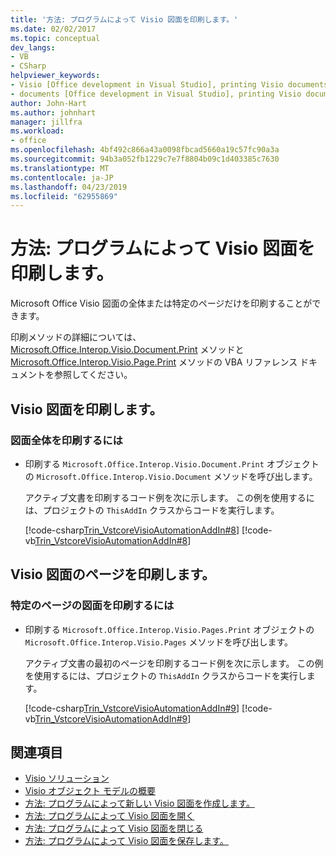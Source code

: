 ```yaml
---
title: '方法: プログラムによって Visio 図面を印刷します。'
ms.date: 02/02/2017
ms.topic: conceptual
dev_langs:
- VB
- CSharp
helpviewer_keywords:
- Visio [Office development in Visual Studio], printing Visio documents
- documents [Office development in Visual Studio], printing Visio documents
author: John-Hart
ms.author: johnhart
manager: jillfra
ms.workload:
- office
ms.openlocfilehash: 4bf492c866a43a0098fbcad5660a19c57fc90a3a
ms.sourcegitcommit: 94b3a052fb1229c7e7f8804b09c1d403385c7630
ms.translationtype: MT
ms.contentlocale: ja-JP
ms.lasthandoff: 04/23/2019
ms.locfileid: "62955869"
---
```

# <a name="how-to-programmatically-print-visio-documents"></a>方法: プログラムによって Visio 図面を印刷します。
  Microsoft Office Visio 図面の全体または特定のページだけを印刷することができます。

 印刷メソッドの詳細については、 [Microsoft.Office.Interop.Visio.Document.Print](/office/vba/api/Visio.Document.Print) メソッドと [Microsoft.Office.Interop.Visio.Page.Print](/office/vba/api/Visio.Page.Print) メソッドの VBA リファレンス ドキュメントを参照してください。

## <a name="print-a-visio-document"></a>Visio 図面を印刷します。

### <a name="to-print-a-complete-document"></a>図面全体を印刷するには

- 印刷する `Microsoft.Office.Interop.Visio.Document.Print` オブジェクトの `Microsoft.Office.Interop.Visio.Document` メソッドを呼び出します。

     アクティブ文書を印刷するコード例を次に示します。 この例を使用するには、プロジェクトの `ThisAddIn` クラスからコードを実行します。

     [!code-csharp[Trin_VstcoreVisioAutomationAddIn#8](../vsto/codesnippet/CSharp/trin_vstcorevisioautomationaddin/ThisAddIn.cs#8)]
     [!code-vb[Trin_VstcoreVisioAutomationAddIn#8](../vsto/codesnippet/VisualBasic/trin_vstcorevisioautomationaddin/ThisAddIn.vb#8)]

## <a name="print-a-page-of-a-visio-document"></a>Visio 図面のページを印刷します。

### <a name="to-print-a-page-of-a-document"></a>特定のページの図面を印刷するには

- 印刷する `Microsoft.Office.Interop.Visio.Pages.Print` オブジェクトの `Microsoft.Office.Interop.Visio.Pages` メソッドを呼び出します。

     アクティブ文書の最初のページを印刷するコード例を次に示します。 この例を使用するには、プロジェクトの `ThisAddIn` クラスからコードを実行します。

     [!code-csharp[Trin_VstcoreVisioAutomationAddIn#9](../vsto/codesnippet/CSharp/trin_vstcorevisioautomationaddin/ThisAddIn.cs#9)]
     [!code-vb[Trin_VstcoreVisioAutomationAddIn#9](../vsto/codesnippet/VisualBasic/trin_vstcorevisioautomationaddin/ThisAddIn.vb#9)]

## <a name="see-also"></a>関連項目
- [Visio ソリューション](../vsto/visio-solutions.md)
- [Visio オブジェクト モデルの概要](../vsto/visio-object-model-overview.md)
- [方法: プログラムによって新しい Visio 図面を作成します。](../vsto/how-to-programmatically-create-new-visio-documents.md)
- [方法: プログラムによって Visio 図面を開く](../vsto/how-to-programmatically-open-visio-documents.md)
- [方法: プログラムによって Visio 図面を閉じる](../vsto/how-to-programmatically-close-visio-documents.md)
- [方法: プログラムによって Visio 図面を保存します。](../vsto/how-to-programmatically-save-visio-documents.md)
